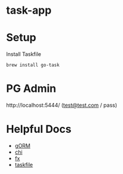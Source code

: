 # task-app


# Setup

Install Taskfile
```
brew install go-task
```

# PG Admin

http://localhost:5444/ (test@test.com / pass)


# Helpful Docs

 - [gORM](https://gorm.io/docs/)
 - [chi](https://go-chi.io/#/README)
 - [fx](https://uber-go.github.io/fx/)
 - [taskfile](https://taskfile.dev/)

